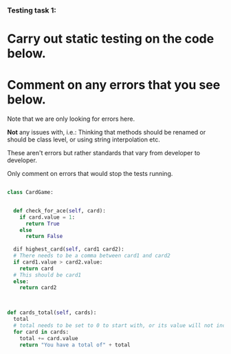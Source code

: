 ### Testing task 1:

# Carry out static testing on the code below.
# Comment on any errors that you see below.

Note that we are only looking for errors here.

**Not** any issues with, i.e.: 
Thinking that methods should be renamed or should be class level, or using string interpolation etc. 

These aren't errors but rather standards that vary from developer to developer. 

Only comment on errors that would stop the tests running.

```python

class CardGame:


  def check_for_ace(self, card):
    if card.value = 1:
      return True
    else
      return False
   
  dif highest_card(self, card1 card2):
  # There needs to be a comma between card1 and card2
  if card1.value > card2.value:
    return card
  # This should be card1
  else:
    return card2
  


def cards_total(self, cards):
  total
  # total needs to be set to 0 to start with, or its value will not increment as we iterate over the list
  for card in cards:
    total += card.value
    return "You have a total of" + total
  
```
